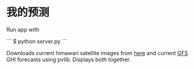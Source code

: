 我的预测
====

Run app with

´´´
$ python server.py
´´´

Downloads current himawari satellite images from [here](https://www.data.jma.go.jp/mscweb/data/himawari/) and current [GFS](https://www.ncdc.noaa.gov/data-access/model-data/model-datasets/global-forcast-system-gfs) GHI forecasts using pvlib.
Displays both together.

